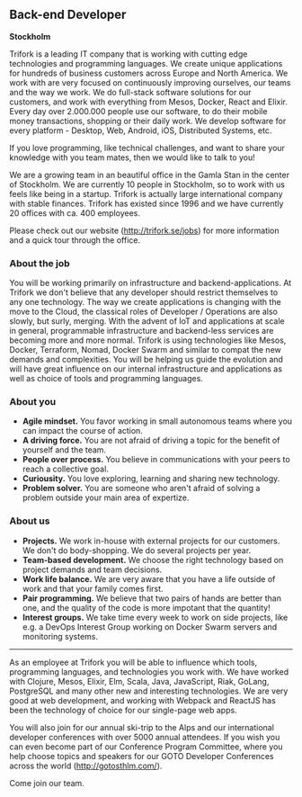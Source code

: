 ## Back-end Developer
**Stockholm**

Trifork is a leading IT company that is working with cutting edge technologies and programming languages.
We create unique applications for hundreds of business customers across Europe and North America.
We work with are very focused on continuously improving ourselves, our teams and the way we work.
We do full-stack software solutions for our customers, and work with everything from Mesos, Docker, React and Elixir.
Every day over 2.000.000 people use our software, to do their mobile money transactions, shopping or their daily work.
We develop software for every platform - Desktop, Web, Android, iOS, Distributed Systems, etc.

If you love programming, like technical challenges, and want to share your knowledge with you team mates,
then we would like to talk to you!

We are a growing team in an beautiful office in the Gamla Stan in the center of Stockholm.
We are currently 10 people in Stockholm, so to work with us feels like being in a startup.
Trifork is actually large international company with stable finances. Trifork has existed since 1996 and we have currently
20 offices with ca. 400 employees.

Please check out our website (http://trifork.se/jobs) for more information and a quick tour through the office.

### About the job

You will be working primarily on infrastructure and backend-applications. At Trifork we don't believe that any developer
should restrict themselves to any one technology. The way we create applications is changing with the move to the Cloud,
the classical roles of Developer / Operations are also slowly, but surly, merging. With the
advent of IoT and applications at scale in general, programmable infrastructure and backend-less services are becoming
more and more normal. Trifork is using technologies like Mesos, Docker, Terraform, Nomad, Docker Swarm and similar to compat
the new demands and complexities. You will be helping us guide the evolution and will have
great influence on our internal infrastructure and applications as well as choice of tools and programming languages.


### About you

- **Agile mindset.** You favor working in small autonomous teams where you can impact the course of action.
- **A driving force.** You are not afraid of driving a topic for the benefit of yourself and the team.
- **People over process.** You believe in communications with your peers to reach a collective goal.
- **Curiousity.** You love exploring, learning and sharing new technology.
- **Problem solver.** You are someone who aren't afraid of solving a problem outside your main area of expertize.

### About us

- **Projects.** We work in-house with external projects for our customers. We don't do body-shopping. We do several projects per year.
- **Team-based development.** We choose the right technology based on project demands and team decisions.
- **Work life balance.** We are very aware that you have a life outside of work and that your family comes first.
- **Pair programming.** We believe that two pairs of hands are better than one, and the quality of the code is more impotant that the quantity!
- **Interest groups.** We take time every week to work on side projects, like e.g. a DevOps Interest Group working on Docker Swarm servers and monitoring systems.

----

As an employee at Trifork you will be able to influence which tools, programming languages, and technologies you work with. 
We have worked with Clojure, Mesos, Elixir, Elm, Scala, Java, JavaScript, Riak, GoLang, PostgreSQL and many other new and
interesting technologies. We are very good at web development, and working with Webpack and ReactJS has been the technology
of choice for our single-page web apps.

You will also join for our annual ski-trip to the Alps and our international developer conferences with over 5000 annual attendees. If you wish you can even become part of our Conference Program Committee, where you help choose topics and speakers for our GOTO Developer Conferences across the world (http://gotosthlm.com/).

Come join our team.
